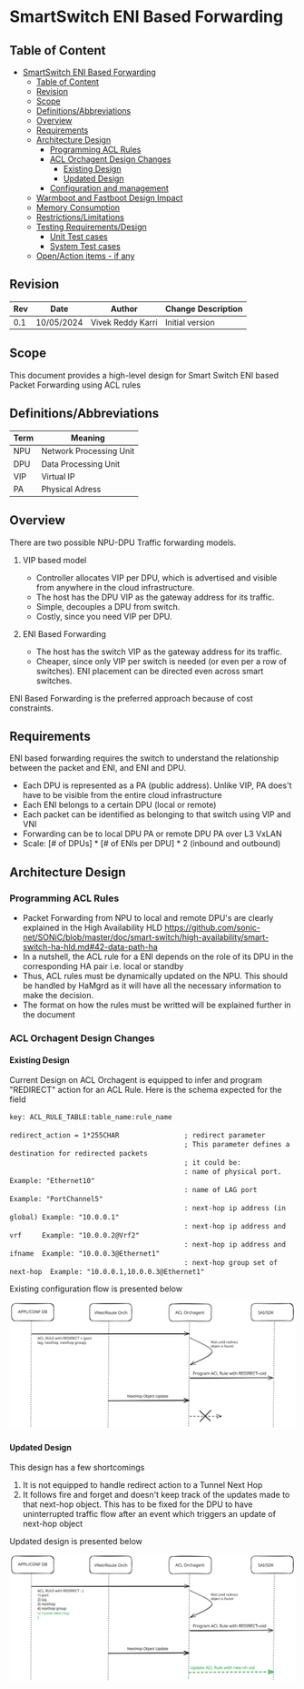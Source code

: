 # SmartSwitch ENI Based Forwarding

## Table of Content ##

- [SmartSwitch ENI Based Forwarding](#smartswitch-eni-based-forwarding)
  - [Table of Content](#table-of-content)
  - [Revision](#revision)
  - [Scope](#scope)
  - [Definitions/Abbreviations](#definitionsabbreviations)
  - [Overview](#overview)
  - [Requirements](#requirements)
  - [Architecture Design](#architecture-design)
    - [Programming ACL Rules](#programming-acl-rules)
    - [ACL Orchagent Design Changes](#acl-orchagent-design-changes)
        - [Existing Design](#existing-design)
        - [Updated Design](#Updated-design)
    - [Configuration and management](#configuration-and-management)
  - [Warmboot and Fastboot Design Impact](#warmboot-and-fastboot-design-impact)
  - [Memory Consumption](#memory-consumption)
  - [Restrictions/Limitations](#restrictionslimitations)
  - [Testing Requirements/Design](#testing-requirementsdesign)
    - [Unit Test cases](#unit-test-cases)
    - [System Test cases](#system-test-cases)
  - [Open/Action items - if any](#openaction-items---if-any)

## Revision ##

| Rev | Date | Author | Change Description |
| --- | ---- | ------ | ------------------ |
| 0.1 | 10/05/2024 | Vivek Reddy Karri | Initial version |

## Scope ##

This document provides a high-level design for Smart Switch ENI based Packet Forwarding using ACL rules

## Definitions/Abbreviations ##

| Term | Meaning                                                 |
| ---- | ------------------------------------------------------- |
| NPU  | Network Processing Unit                                 |
| DPU  | Data Processing Unit                                    |
| VIP  | Virtual IP                                    |
| PA  | Physical Adress                                   |

## Overview ##

There are two possible NPU-DPU Traffic forwarding models.

1) VIP based model
    * Controller allocates VIP per DPU, which is advertised and visible from anywhere in the cloud infrastructure.
    * The host has the DPU VIP as the gateway address for its traffic.
    * Simple, decouples a DPU from switch.
    * Costly, since you need VIP per DPU.

2) ENI Based Forwarding
    * The host has the switch VIP as the gateway address for its traffic.
    * Cheaper, since only VIP per switch is needed (or even per a row of switches). ENI placement can be directed even across smart switches.

ENI Based Forwarding is the preferred approach because of cost constraints.

## Requirements ##

ENI based forwarding requires the switch to understand the relationship between the packet and ENI, and ENI and DPU.

* Each DPU is represented as a PA (public address). Unlike VIP, PA does't have to be visible from the entire cloud infrastructure
* Each ENI belongs to a certain DPU (local or remote)
* Each packet can be identified as belonging to that switch using VIP and VNI
* Forwarding can be to local DPU PA or remote DPU PA over L3 VxLAN
* Scale: [# of DPUs] * [# of ENIs per DPU] * 2 (inbound and outbound)

## Architecture Design ##

### Programming ACL Rules ###

* Packet Forwarding from NPU to local and remote DPU's are clearly explained in the High Availability HLD https://github.com/sonic-net/SONiC/blob/master/doc/smart-switch/high-availability/smart-switch-ha-hld.md#42-data-path-ha
* In a nutshell, the ACL rule for a ENI depends on the role of its DPU in the corresponding HA pair i.e. local or standby
* Thus, ACL rules must be dynamically updated on the NPU. This should be handled by HaMgrd as it will have all the necessary information to make the decision. 
* The format on how the rules must be writted will be explained further in the document

### ACL Orchagent Design Changes ### 

#### Existing Design ####

Current Design on ACL Orchagent is equipped to infer and program "REDIRECT" action for an ACL Rule. Here is the schema expected for the field

    key: ACL_RULE_TABLE:table_name:rule_name

    redirect_action = 1*255CHAR                ; redirect parameter
                                               ; This parameter defines a destination for redirected packets
                                               ; it could be:
                                               : name of physical port.          Example: "Ethernet10"
                                               : name of LAG port                Example: "PortChannel5"
                                               : next-hop ip address (in global) Example: "10.0.0.1"
                                               : next-hop ip address and vrf     Example: "10.0.0.2@Vrf2"
                                               : next-hop ip address and ifname  Example: "10.0.0.3@Ethernet1"
                                               : next-hop group set of next-hop  Example: "10.0.0.1,10.0.0.3@Ethernet1"

Existing configuration flow is presented below

<p align="center"><img alt="Current ACL Orchagent Redirect Flow" src="./images/old_acl_redirect_flow.svg"></p>

#### Updated Design ####

This design has a few shortcomings

1) It is not equipped to handle redirect action to a Tunnel Next Hop
2) It follows fire and forget and doesn't keep track of the updates made to that next-hop object. This has to be fixed for the DPU to have uninterrupted traffic flow after an event which triggers an update of next-hop object

Updated design is presented below

<p align="center"><img alt="Proposed ACL Orchagent Redirect Flow" src="./images/new_acl_redirect_flow.svg"></p>